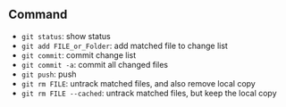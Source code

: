 Command
---

- `git status`: show status
- `git add FILE_or_Folder`: add matched file to change list
- `git commit`: commit change list
- `git commit -a`: commit all changed files
- `git push`: push
- `git rm FILE`: untrack matched files, and also remove local copy
- `git rm FILE --cached`: untrack matched files, but keep the local copy

